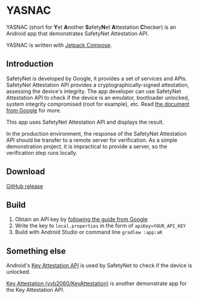 # YASNAC

YASNAC (short for **Y**et **A**nother **S**afety**N**et **A**ttestation **C**hecker) is an Android app that demonstrates SafetyNet Attestation API.

YASNAC is written with [Jetpack Compose](https://developer.android.com/jetpack/compose).

## Introduction

SafetyNet is developed by Google, it provides a set of services and APIs.
SafetyNet Attestation API provides a cryptographically-signed attestation, assessing the device's integrity. The app developer can use SafetyNet Attestation API to check if the device is an emulator, bootloader unlocked, system integrity compromised (root for example), etc. Read [the document from Google](https://developer.android.com/training/safetynet/attestation) for more.

This app uses SafetyNet Attestation API and displays the result.

In the production environment, the response of the SafetyNet Attestation API should be transfer to a remote server for verification. As a simple demonstration project, it is impractical to provide a server, so the verification step runs locally.

## Download

[GitHub release](https://github.com/RikkaW/YASNAC/releases/latest)

## Build

1. Obtain an API key by [following the guide from Google](https://developer.android.com/training/safetynet/attestation#obtain-api-key)
2. Write the key to `local.properties` in the form of `apiKey=YOUR_API_KEY`
3. Build with Android Studio or command line `gradlew :app:aR`

## Something else

Android's [Key Attestation API](https://developer.android.com/training/articles/security-key-attestation) is used by SafetyNet to check if the device is unlocked.

[Key Attestation (vvb2060/KeyAttestation)](https://github.com/vvb2060/KeyAttestation) is another demonstrate app for the Key Attestation API.

